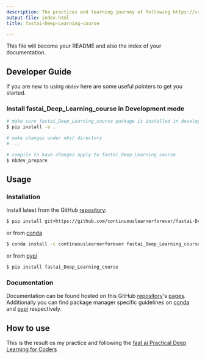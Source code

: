 ```yaml
---
description: The practices and learning journey of following https://course.fast.ai/
output-file: index.html
title: fastai-Deep-Learning-course

---
```




<!-- WARNING: THIS FILE WAS AUTOGENERATED! DO NOT EDIT! -->

This file will become your README and also the index of your documentation.

## Developer Guide

If you are new to using `nbdev` here are some useful pointers to get you started.

### Install fastai_Deep_Learning_course in Development mode

```sh
# make sure fastai_Deep_Learning_course package is installed in development mode
$ pip install -e .

# make changes under nbs/ directory
# ...

# compile to have changes apply to fastai_Deep_Learning_course
$ nbdev_prepare
```

## Usage

### Installation

Install latest from the GitHub [repository][repo]:

```sh
$ pip install git+https://github.com/continuouslearnerforever/fastai-Deep-Learning-course.git
```

or from [conda][conda]

```sh
$ conda install -c continuouslearnerforever fastai_Deep_Learning_course
```

or from [pypi][pypi]


```sh
$ pip install fastai_Deep_Learning_course
```


[repo]: https://github.com/continuouslearnerforever/fastai-Deep-Learning-course
[docs]: https://continuouslearnerforever.github.io/fastai-Deep-Learning-course/
[pypi]: https://pypi.org/project/fastai-Deep-Learning-course/
[conda]: https://anaconda.org/continuouslearnerforever/fastai-Deep-Learning-course

### Documentation

Documentation can be found hosted on this GitHub [repository][repo]'s [pages][docs]. Additionally you can find package manager specific guidelines on [conda][conda] and [pypi][pypi] respectively.

[repo]: https://github.com/continuouslearnerforever/fastai-Deep-Learning-course
[docs]: https://continuouslearnerforever.github.io/fastai-Deep-Learning-course/
[pypi]: https://pypi.org/project/fastai-Deep-Learning-course/
[conda]: https://anaconda.org/continuouslearnerforever/fastai-Deep-Learning-course

## How to use

This is the result os my practice and following the [fast ai Practical Deep Learning for Coders](https://course.fast.ai/)


